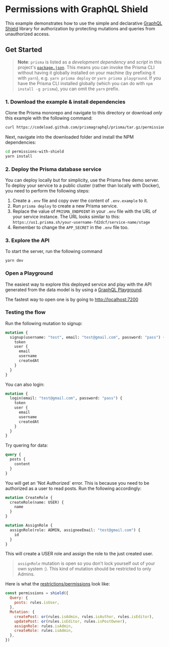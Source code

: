 # Permissions with GraphQL Shield

This example demonstrates how to use the simple and declarative [GraphQL Shield](https://github.com/maticzav/graphql-shield) library for authorization by protecting mutations and queries from unauthorized access.

## Get Started

> **Note**: `prisma` is listed as a _development dependency_ and _script_ in this project's [`package.json`](./package.json). This means you can invoke the Prisma CLI without having it globally installed on your machine (by prefixing it with `yarn`), e.g. `yarn prisma deploy` or `yarn prisma playground`. If you have the Prisma CLI installed globally (which you can do with `npm install -g prisma`), you can omit the `yarn` prefix.

### 1. Download the example & install dependencies

Clone the Prisma monorepo and navigate to this directory or download _only_ this example with the following command:

```sh
curl https://codeload.github.com/prismagraphql/prisma/tar.gz/permissions-with-shield | tar -xz --strip=2 prisma-master/examples/permissions-with-shield
```

Next, navigate into the downloaded folder and install the NPM dependencies:

```sh
cd permissions-with-shield
yarn install
```

### 2. Deploy the Prisma database service

You can deploy locally but for simplicity, use the Prisma free demo server. To deploy your service to a public cluster (rather than locally with Docker), you need to perform the following steps:

1.  Create a `.env` file and copy over the content of `.env.example` to it.
1.  Run `prisma deploy` to create a new Prisma service.
1.  Replace the value of `PRISMA_ENDPOINT` in your `.env` file with the URL of your service instance. The URL looks similar to this: `https://us1.prisma.sh/your-username-fd2dcf/service-name/stage`
1.  Remember to change the `APP_SECRET` in the `.env` file too.

### 3. Explore the API

To start the server, run the following command

```
yarn dev
```

### Open a Playground

The easiest way to explore this deployed service and play with the API generated from the data model is by using a [GraphQL Playground](https://github.com/graphcool/graphql-playground).

The fastest way to open one is by going to [http://localhost:7200](http://localhost:7200)

### Testing the flow

Run the following mutation to signup:

```graphql
mutation {
  signup(username: "test", email: "test@gmail.com", password: "pass") {
    token
    user {
      email
      username
      createdAt
    }
  }
}
```

You can also login:

```graphql
mutation {
  login(email: "test@gmail.com", password: "pass") {
    token
    user {
      email
      username
      createdAt
    }
  }
}
```

Try quering for data:

```graphql
query {
  posts {
    content
  }
}
```

You will get an 'Not Authorized` error. This is because you need to be authorized as a user to read posts. Run the following accordingly:

```graphql
mutation CreateRole {
  createRole(name: USER) {
    name
  }
}

mutation AssignRole {
  assignRole(role: ADMIN, assigneeEmail: "test@gmail.com") {
    id
  }
}
```

This will create a USER role and assign the role to the just created user.

> `assignRole` mutation is open so you don't lock yourself out of your own system :). This kind of mutation should be restricted to only Admins.

Here is what the [restrictions/permissions](./src/permissions/index.js#L52-L62) look like:

```js
const permissions = shield({
  Query: {
    posts: rules.isUser,
  },
  Mutation: {
    createPost: or(rules.isAdmin, rules.isAuthor, rules.isEditor),
    updatePost: or(rules.isEditor, rules.isPostOwner),
    assignRole: rules.isAdmin,
    createRole: rules.isAdmin,
  },
})
```

